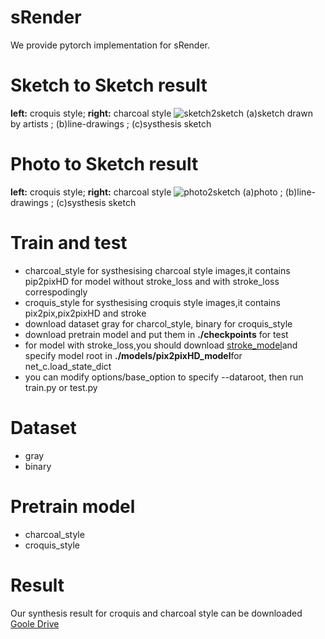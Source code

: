 # sRender
We provide pytorch implementation for sRender.
# Sketch to Sketch result 
**left:** croquis style; **right:** charcoal style
![sketch2sketch](https://github.com/an0nym0u5-hackerese/srender/blob/main/images/sketch2sketch.png)
(a)sketch drawn by artists ; (b)line-drawings ; (c)systhesis sketch
# Photo to Sketch result
**left:** croquis style; **right:** charcoal style
![photo2sketch](https://github.com/an0nym0u5-hackerese/srender/blob/main/images/photo2sketch.png)
(a)photo ; (b)line-drawings ; (c)systhesis sketch
# Train and test
* charcoal_style for systhesising charcoal style images,it contains pip2pixHD for model without stroke_loss and with stroke_loss correspodingly
* croquis_style for systhesising croquis style images,it contains pix2pix,pix2pixHD and stroke
* download dataset gray for charcol_style, binary for croquis_style
* download pretrain model and put them in **./checkpoints** for test
* for model with stroke_loss,you should download [stroke_model](https://drive.google.com/drive/folders/1mvlSUN-A2RBzV27BZLvoc1OemwU9glwY)and specify model root in
**./models/pix2pixHD_model**for net_c.load_state_dict
* you can modify options/base_option to specify --dataroot, then run train.py or test.py
# Dataset
* gray
* binary
# Pretrain model
* charcoal_style
* croquis_style
# Result
Our synthesis result for croquis and charcoal style can be downloaded
[Goole Drive](https://drive.google.com/drive/folders/1rDEe1GhBuoPUKDlj6kflfG1FTR6Xhu4u)
